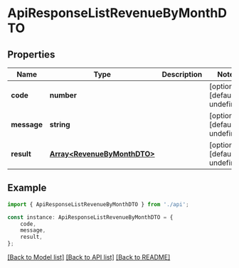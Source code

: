 # ApiResponseListRevenueByMonthDTO


## Properties

Name | Type | Description | Notes
------------ | ------------- | ------------- | -------------
**code** | **number** |  | [optional] [default to undefined]
**message** | **string** |  | [optional] [default to undefined]
**result** | [**Array&lt;RevenueByMonthDTO&gt;**](RevenueByMonthDTO.md) |  | [optional] [default to undefined]

## Example

```typescript
import { ApiResponseListRevenueByMonthDTO } from './api';

const instance: ApiResponseListRevenueByMonthDTO = {
    code,
    message,
    result,
};
```

[[Back to Model list]](../README.md#documentation-for-models) [[Back to API list]](../README.md#documentation-for-api-endpoints) [[Back to README]](../README.md)
